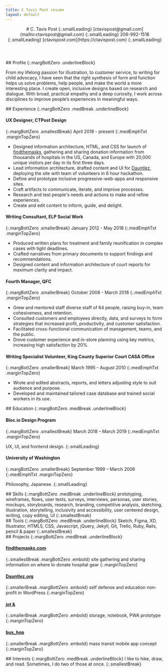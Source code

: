 ```yaml
---
title: C Tavis Post resume
layout: default
---
```


<article class="projContainer" markdown="1">
<div class="projLimitWidth" markdown="1">
<header markdown="1">
# C. Tavis Post
{:.smallLeading}
[ctavispost@gmail.com](mailto:ctavispost@gmail.com)
{:.smallLeading}
206-992-1518
{:.smallLeading}
[ctavispost.com](https://ctavispost.com)
{:.smallLeading}
</header>

<article class="medBreak" markdown="1">
## Profile
{:.margBottZero .underlineBlock}

From my lifelong passion for illustration, to customer service, to writing for child advocacy, I have seen that the right synthesis of form and function helps us solve problems, help people, and make the world a more interesting place. I create open, inclusive designs based on research and dialogue. With broad, practical empathy and a deep curiosity, I work across disciplines to improve people’s experiences in meaningful ways.
</article>

<article markdown="1">
## Experience
{:.margBottZero .medBreak .underlineBlock}

#### UX Designer, CTPost Design
{:.margBottZero .smallestBreak}
April 2018 - present
{:.medEmphTxt .marginTopZero}

- Designed information architecture, HTML, and CSS for launch of [findthemasks](https://findthemasks.com), gathering and sharing donation information from thousands of hospitals in the US, Canada, and Europe with 20,000 unique visitors per day in its first three days.
- Lead information architecture, drafted content and UI for [Dauntlez](https://dauntlez.org), deploying the site with team of volunteers in 6 hour hackathon.
- Define and prototype inclusive progressive-web-apps and responsive sites.
- Craft artifacts to communicate, iterate, and improve processes.
- Research and test people's needs and actions to make and refine experiences.
- Create and edit content to inform, guide, and delight.

#### Writing Consultant, ELP Social Work
{:.margBottZero .smallerBreak}
January 2012 - May 2018
{:.medEmphTxt .marginTopZero}

- Produced written plans for treatment and family reunification in complex cases with tight deadlines.
- Crafted narratives from primary documents to support findings and recommendations.
- Designed content and information architecture of court reports for maximum clarity and impact.

#### Fourth Manager, QFC
{:.margBottZero .smallerBreak}
October 2008 - March 2018
{:.medEmphTxt .marginTopZero}

- Grew and mentored staff diverse staff of 64 people, raising buy-in, team cohesiveness, and retention.
- Consulted customers and employees directly, data, and surveys to form strategies that increased profit, productivity, and customer satisfaction.
- Facilitated cross-functional communication of management, teams, and the public.
- Drove customer experience and in-store planning using key metrics, increasing high satisfaction by 20%.

#### Writing Specialist Volunteer, King County Superior Court CASA Office
{:.margBottZero .smallerBreak}
March 1995 - August 2010
{:.medEmphTxt .marginTopZero}

- Wrote and edited abstracts, reports, and letters adjusting style to suit audience and purpose.
- Developed and maintained tailored case database and trained social workers in its use.
</article>


<article markdown="1">
## Education
{:.margBottZero .medBreak .underlineBlock}

#### Bloc.io Design Program
{:.margBottZero .smallestBreak}
March 2018 – March 2019
{:.medEmphTxt .marginTopZero}

UX, UI, and frontend design.
{:.smallLeading}

#### University of Washington
{:.margBottZero .smallerBreak}
September 1999 – March 2006
{:.medEmphTxt .marginTopZero}

Philosophy, Japanese.
{:.smallLeading}
</article>

<article markdown="1">
## Skills
{:.margBottZero .medBreak .underlineBlock}
prototyping, wireframes, flows, user tests, surveys, interviews, personas, user stories, mockups, storyboards, research, branding, competitive analysis, sketching, illustration, storytelling, inclusivity and accessibility, user centered design, writing, copy editing, UI
{:.smallestBreak}
</article>

<article markdown="1">
## Tools
{:.margBottZero .medBreak .underlineBlock}
Sketch, Figma, XD, Illustrator, HTML5, CSS, Javascript, jQuery, Jekyll, Git, Trello, Ruby, Rails, pencil & paper
{:.smallestBreak}
</article>

<article markdown="1">
## Projects
{:.margBottZero .medBreak .underlineBlock}

#### [findthemasks.com](https://findthemasks.com)
{:.smallestBreak .margBottZero .embold}
site gathering and sharing information on where to donate hospital gear
{:.marginTopZero}

#### [Dauntlez.org](https://dauntlez.org)
{:.smallerBreak .margBottZero .embold}
self defense and education non-profit in WordPress
{:.marginTopZero}

#### [jot &](https://ctavispost.com/project01.html)
{:.smallerBreak .margBottZero .embold}
storage, notebook, PWA prototype
{:.marginTopZero}

#### [bus_hop](https://docs.google.com/presentation/d/1k-YYYjvpRXqHV7TVsjBOHiaG0Ug9v9CoFzt_kIuZ8Vg/edit?usp=sharing)
{:.smallerBreak .margBottZero .embold}
mass transit mobile app concept
{:.marginTopZero}
</article>

<article markdown="1">
## Interests
{:.margBottZero .medBreak .underlineBlock}
I like to hike, draw, and read. Sometimes, I do two of those at once.
{:.smallestBreak}
</article>
</div>
</article>
